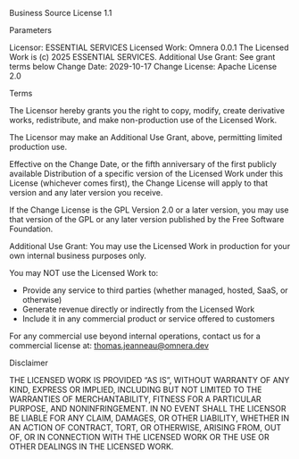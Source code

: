 Business Source License 1.1

Parameters

Licensor:               ESSENTIAL SERVICES
Licensed Work:          Omnera 0.0.1
                        The Licensed Work is (c) 2025 ESSENTIAL SERVICES.
Additional Use Grant:   See grant terms below
Change Date:            2029-10-17
Change License:         Apache License 2.0

Terms

The Licensor hereby grants you the right to copy, modify, create derivative works,
redistribute, and make non-production use of the Licensed Work.

The Licensor may make an Additional Use Grant, above, permitting limited production use.

Effective on the Change Date, or the fifth anniversary of the first publicly available
Distribution of a specific version of the Licensed Work under this License (whichever comes first),
the Change License will apply to that version and any later version you receive.

If the Change License is the GPL Version 2.0 or a later version, you may use that version of the
GPL or any later version published by the Free Software Foundation.

Additional Use Grant:
You may use the Licensed Work in production for your own internal business purposes only.

You may NOT use the Licensed Work to:
- Provide any service to third parties (whether managed, hosted, SaaS, or otherwise)
- Generate revenue directly or indirectly from the Licensed Work
- Include it in any commercial product or service offered to customers

For any commercial use beyond internal operations, contact us for a commercial license at: thomas.jeanneau@omnera.dev

Disclaimer

THE LICENSED WORK IS PROVIDED “AS IS”, WITHOUT WARRANTY OF ANY KIND, EXPRESS OR IMPLIED, INCLUDING
BUT NOT LIMITED TO THE WARRANTIES OF MERCHANTABILITY, FITNESS FOR A PARTICULAR PURPOSE, AND
NONINFRINGEMENT. IN NO EVENT SHALL THE LICENSOR BE LIABLE FOR ANY CLAIM, DAMAGES, OR OTHER
LIABILITY, WHETHER IN AN ACTION OF CONTRACT, TORT, OR OTHERWISE, ARISING FROM, OUT OF, OR IN
CONNECTION WITH THE LICENSED WORK OR THE USE OR OTHER DEALINGS IN THE LICENSED WORK.
